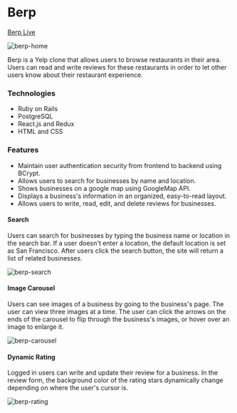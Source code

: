 # Berp

[Berp Live](https://burp2.herokuapp.com/)

![berp-home](https://user-images.githubusercontent.com/22438779/50365234-6bfbb700-0528-11e9-9c77-556f5139256f.png)

Berp is a Yelp clone that allows users to browse restaurants in their area. Users can read and write reviews for these restaurants in order to let other users know about their restaurant experience.

### Technologies
* Ruby on Rails
* PostgreSQL
* React.js and Redux
* HTML and CSS

### Features
* Maintain user authentication security from frontend to backend using BCrypt.
* Allows users to search for businesses by name and location.
* Shows businesses on a google map using GoogleMap API.
* Displays a business's information in an organized, easy-to-read layout.
* Allows users to write, read, edit, and delete reviews for businesses.

#### Search
Users can search for businesses by typing the business name or location in the search bar. If a user doesn't enter a location, the default location is set as San Francisco. After users click the search button, the site will return a list of related businesses.

![berp-search](https://user-images.githubusercontent.com/22438779/50366177-0eb63480-052d-11e9-966d-16b24e6b772c.png)

#### Image Carousel
Users can see images of a business by going to the business's page. The user can view three images at a time. The user can click the arrows on the ends of the carousel to flip through the business's images, or hover over an image to enlarge it.

![berp-carousel](https://user-images.githubusercontent.com/22438779/50366404-483b6f80-052e-11e9-83f5-0042706dcec0.png)

#### Dynamic Rating
Logged in users can write and update their review for a business. In the review form, the background color of the rating stars dynamically change depending on where the user's cursor is.

![berp-rating](https://user-images.githubusercontent.com/22438779/50366504-e62f3a00-052e-11e9-914a-f17c37be4956.png)
